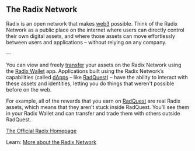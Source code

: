 ## The Radix Network

Radix is an open network that makes [web3](?glossaryAnchor=web3) possible. Think of the Radix Network as a public place on the internet where users can directly control their own digital assets, and where those assets can move effortlessly between users and applications – without relying on any company.

—

You can view and freely [transfer](?glossaryAnchor=transfers) your assets on the Radix Network using the [Radix Wallet](?glossaryAnchor=radixwallet) app. Applications built using the Radix Network’s capabilities (called [dApps](?glossaryAnchor=dapps) – like [RadQuest](?glossaryAnchor=radquest)) – have the ability to interact with these assets and identities, letting you do things that weren't possible before on the web.

For example, all of the rewards that you earn on [RadQuest](?glossaryAnchor=radquest) are real Radix assets, which means that they aren’t stuck inside RadQuest. You’ll see them in your Radix Wallet and can transfer and trade them with others outside RadQuest.

[The Official Radix Homepage](https://radixdlt.com)

Learn: [More about the Radix Network](https://learn.radixdlt.com/article/what-are-the-radix-public-network-and-radix-ledger)
